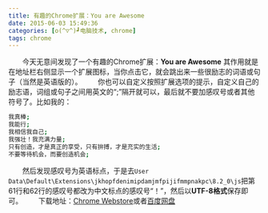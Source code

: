 ```yaml
---
title: 有趣的Chrome扩展：You are Awesome
date: 2015-06-03 15:49:36
categories: [o(^▽^)┛电脑技术, chrome]
tags: chrome
---
```

　　今天无意间发现了一个有趣的Chrome扩展：**You are Awesome**
其作用就是在地址栏右侧显示一个扩展图标，当你点击它，就会跳出来一些很励志的词语或句子（当然是英语版的）。
　　你也可以自定义按照扩展选项的提示，自定义自己的励志语，词组或句子之间用英文的“;”隔开就可以，最后就不要加感叹号或者其他符号了。比如我的：
``` bash
我真棒;
我能行;
我相信我自己;
我强壮！我充满力量;
只有创造，才是真正的享受，只有拚搏，才是充实的生活;
不要等待机会，而要创造机会;
```
　　然后发现感叹号为英语标点，于是去`User Data\Default\Extensions\jkhopfdenimipdamjmfpijifmmpnakpc\8.2_0\js`把第61行和62行的感叹号都改为中文标点的感叹号“！”，然后以**UTF-8格式**保存即可。
　　下载地址：[Chrome Webstore][1]或者[百度网盘][2]
　　


  [1]: https://chrome.google.com/webstore/detail/you-are-awesome/jkhopfdenimipdamjmfpijifmmpnakpc
  [2]: http://pan.baidu.com/s/1sjHTuOH